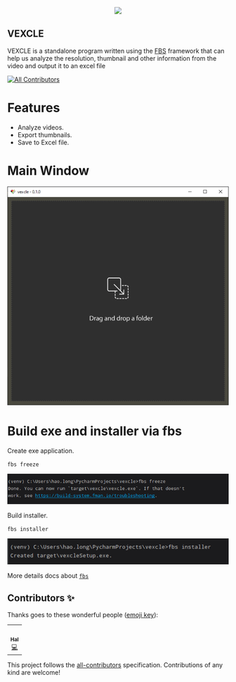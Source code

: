 <p align="center">
<img src="https://i.imgur.com/KYMYNzG.png" </a>
</p>

VEXCLE
------
VEXCLE is a standalone program written using the 
[FBS](https://www.learnpyqt.com/courses/packaging-and-distribution/packaging-pyqt5-apps-fbs/) 
framework that can help us analyze the resolution, 
thumbnail and other information from the video and output it to an excel file

<!-- ALL-CONTRIBUTORS-BADGE:START - Do not remove or modify this section -->
[![All Contributors](https://img.shields.io/badge/all_contributors-1-orange.svg?style=flat-square)](#contributors-)
<!-- ALL-CONTRIBUTORS-BADGE:END --> 


Features
========
- Analyze videos.
- Export thumbnails.
- Save to Excel file.


Main Window
===========

![Alt text](/src/main/resources/usd_by_readme/main_window.png "main_window")

Build exe and installer via fbs
===============================

Create exe application.

```shell script
fbs freeze
```
![Alt text](/src/main/resources/usd_by_readme/run_fbs_freeze.png "run_fbs_freeze")


Build installer.

```shell script
fbs installer
```
![Alt text](/src/main/resources/usd_by_readme/run_fbs_installer.png "run_fbs_installer")


More details docs about [`fbs`](https://build-system.fman.io/manual/)


## Contributors ✨

Thanks goes to these wonderful people ([emoji key](https://allcontributors.org/docs/en/emoji-key)):

<!-- ALL-CONTRIBUTORS-LIST:START - Do not remove or modify this section -->
<!-- prettier-ignore-start -->
<!-- markdownlint-disable -->
<table>
  <tr>
    <td align="center"><a href="https://github.com/loonghao"><img src="https://avatars1.githubusercontent.com/u/13111745?v=4" width="100px;" alt=""/><br /><sub><b>Hal</b></sub></a><br /><a href="https://github.com/loonghao/photoshop-python-api/commits?author=loonghao" title="Code">💻</a></td>
  </tr>
</table>

<!-- markdownlint-enable -->
<!-- prettier-ignore-end -->
<!-- ALL-CONTRIBUTORS-LIST:END -->

This project follows the [all-contributors](https://allcontributors.org) specification.
Contributions of any kind are welcome!
